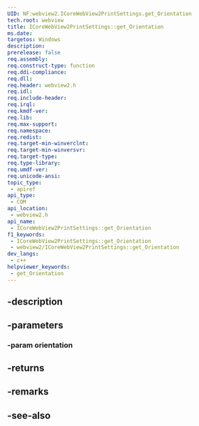 ```yaml
---
UID: NF:webview2.ICoreWebView2PrintSettings.get_Orientation
tech.root: webview
title: ICoreWebView2PrintSettings::get_Orientation
ms.date: 
targetos: Windows
description: 
prerelease: false
req.assembly: 
req.construct-type: function
req.ddi-compliance: 
req.dll: 
req.header: webview2.h
req.idl: 
req.include-header: 
req.irql: 
req.kmdf-ver: 
req.lib: 
req.max-support: 
req.namespace: 
req.redist: 
req.target-min-winverclnt: 
req.target-min-winversvr: 
req.target-type: 
req.type-library: 
req.umdf-ver: 
req.unicode-ansi: 
topic_type:
 - apiref
api_type:
 - COM
api_location:
 - webview2.h
api_name:
 - ICoreWebView2PrintSettings::get_Orientation
f1_keywords:
 - ICoreWebView2PrintSettings::get_Orientation
 - webview2/ICoreWebView2PrintSettings::get_Orientation
dev_langs:
 - c++
helpviewer_keywords:
 - get_Orientation
---
```


## -description

## -parameters

### -param orientation

## -returns

## -remarks

## -see-also

